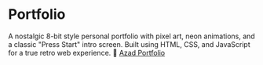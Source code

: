 # Portfolio
A nostalgic 8-bit style personal portfolio with pixel art, neon animations, and a classic "Press Start" intro screen. Built using HTML, CSS, and JavaScript for a true retro web experience.
🔗 [Azad Portfolio](https://porfskylord.github.io/Portfolio/)  
